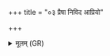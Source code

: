 +++
title = "०३ प्रैषा निविद आप्रियो"

+++
<details><summary>मूलम् (GR)</summary>

प्रैषा निविद आप्रियो यजूंषि  
शिष्टाः पत्नीभिर् वहतेह युक्ताः ।  
एयम् अगन् बर्हिषा प्रोक्षणीभिर्  
यज्ञं तन्वाना अदितिः स्वाहा ॥
</details>